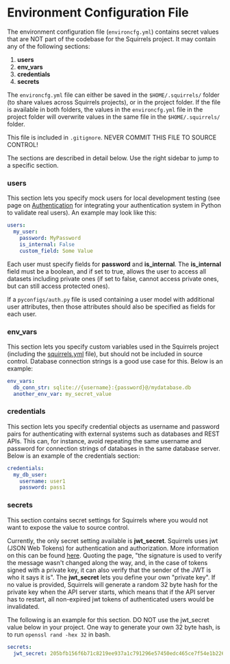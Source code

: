 # Environment Configuration File

The environment configuration file (`environcfg.yml`) contains secret values that are NOT part of the codebase for the Squirrels project. It may contain any of the following sections:

1. **users**
2. **env_vars**
3. **credentials**
4. **secrets**

The `environcfg.yml` file can either be saved in the `$HOME/.squirrels/` folder (to share values across Squirrels projects), or in the project folder. If the file is available in both folders, the values in the `environcfg.yml` file in the project folder will overwrite values in the same file in the `$HOME/.squirrels/` folder.

This file is included in `.gitignore`. NEVER COMMIT THIS FILE TO SOURCE CONTROL!

The sections are described in detail below. Use the right sidebar to jump to a specific section.

### users

This section lets you specify mock users for local development testing (see page on [Authentication](./auth) for integrating your authentication system in Python to validate real users). An example may look like this:

```yaml
users:
  my_user:
    password: MyPassword
    is_internal: False
    custom_field: Some Value
```

Each user must specify fields for **password** and **is_internal**. The **is_internal** field must be a boolean, and if set to true, allows the user to access all datasets including private ones (if set to false, cannot access private ones, but can still access protected ones).

If a `pyconfigs/auth.py` file is used containing a user model with additional user attributes, then those attributes should also be specified as fields for each user.

### env_vars

This section lets you specify custom variables used in the Squirrels project (including the [squirrels.yml] file), but should not be included in source control. Database connection strings is a good use case for this. Below is an example:

```yaml
env_vars:
  db_conn_str: sqlite://{username}:{password}@/mydatabase.db
  another_env_var: my_secret_value
```

### credentials

This section lets you specify credential objects as username and password pairs for authenticating with external systems such as databases and REST APIs. This can, for instance, avoid repeating the same username and password for connection strings of databases in the same database server. Below is an example of the credentials section:

```yaml
credentials:
  my_db_user:
    username: user1
    password: pass1
```

### secrets

This section contains secret settings for Squirrels where you would not want to expose the value to source control.

Currently, the only secret setting available is **jwt_secret**. Squirrels uses jwt (JSON Web Tokens) for authentication and authorization. More information on this can be found [here](https://jwt.io/introduction). Quoting the page, "the signature is used to verify the message wasn't changed along the way, and, in the case of tokens signed with a private key, it can also verify that the sender of the JWT is who it says it is". The **jwt_secret** lets you define your own "private key". If no value is provided, Squirrels will generate a random 32 byte hash for the private key when the API server starts, which means that if the API server has to restart, all non-expired jwt tokens of authenticated users would be invalidated.

The following is an example for this section. DO NOT use the jwt_secret value below in your project. One way to generate your own 32 byte hash, is to run `openssl rand -hex 32` in bash.

```yaml
secrets:
  jwt_secret: 205bfb156f6b71c8219ee937a1c791296e57450edc465ce7f54e1b226b70365f
```


[squirrels.yml]: ../topics/project-file
